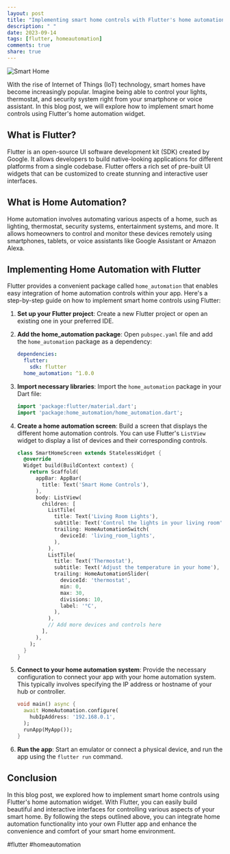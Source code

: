 ```yaml
---
layout: post
title: "Implementing smart home controls with Flutter's home automation widget"
description: " "
date: 2023-09-14
tags: [flutter, homeautomation]
comments: true
share: true
---
```


![Smart Home](https://www.example.com/smart-home-image.jpg)

With the rise of Internet of Things (IoT) technology, smart homes have become increasingly popular. Imagine being able to control your lights, thermostat, and security system right from your smartphone or voice assistant. In this blog post, we will explore how to implement smart home controls using Flutter's home automation widget.

## What is Flutter?

Flutter is an open-source UI software development kit (SDK) created by Google. It allows developers to build native-looking applications for different platforms from a single codebase. Flutter offers a rich set of pre-built UI widgets that can be customized to create stunning and interactive user interfaces.

## What is Home Automation?

Home automation involves automating various aspects of a home, such as lighting, thermostat, security systems, entertainment systems, and more. It allows homeowners to control and monitor these devices remotely using smartphones, tablets, or voice assistants like Google Assistant or Amazon Alexa.

## Implementing Home Automation with Flutter

Flutter provides a convenient package called `home_automation` that enables easy integration of home automation controls within your app. Here's a step-by-step guide on how to implement smart home controls using Flutter:

1. **Set up your Flutter project**: Create a new Flutter project or open an existing one in your preferred IDE.

2. **Add the home_automation package**: Open `pubspec.yaml` file and add the `home_automation` package as a dependency:

    ```yaml
    dependencies:
      flutter:
        sdk: flutter
      home_automation: ^1.0.0
    ```

3. **Import necessary libraries**: Import the `home_automation` package in your Dart file:

    ```dart
    import 'package:flutter/material.dart';
    import 'package:home_automation/home_automation.dart';
    ```

4. **Create a home automation screen**: Build a screen that displays the different home automation controls. You can use Flutter's `ListView` widget to display a list of devices and their corresponding controls.

    ```dart
    class SmartHomeScreen extends StatelessWidget {
      @override
      Widget build(BuildContext context) {
        return Scaffold(
          appBar: AppBar(
            title: Text('Smart Home Controls'),
          ),
          body: ListView(
            children: [
              ListTile(
                title: Text('Living Room Lights'),
                subtitle: Text('Control the lights in your living room'),
                trailing: HomeAutomationSwitch(
                  deviceId: 'living_room_lights',
                ),
              ),
              ListTile(
                title: Text('Thermostat'),
                subtitle: Text('Adjust the temperature in your home'),
                trailing: HomeAutomationSlider(
                  deviceId: 'thermostat',
                  min: 0,
                  max: 30,
                  divisions: 10,
                  label: '°C',
                ),
              ),
              // Add more devices and controls here
            ],
          ),
        );
      }
    }
    ```

5. **Connect to your home automation system**: Provide the necessary configuration to connect your app with your home automation system. This typically involves specifying the IP address or hostname of your hub or controller.

    ```dart
    void main() async {
      await HomeAutomation.configure(
        hubIpAddress: '192.168.0.1',
      );
      runApp(MyApp());
    }
    ```

6. **Run the app**: Start an emulator or connect a physical device, and run the app using the `flutter run` command.

## Conclusion

In this blog post, we explored how to implement smart home controls using Flutter's home automation widget. With Flutter, you can easily build beautiful and interactive interfaces for controlling various aspects of your smart home. By following the steps outlined above, you can integrate home automation functionality into your own Flutter app and enhance the convenience and comfort of your smart home environment.

#flutter #homeautomation